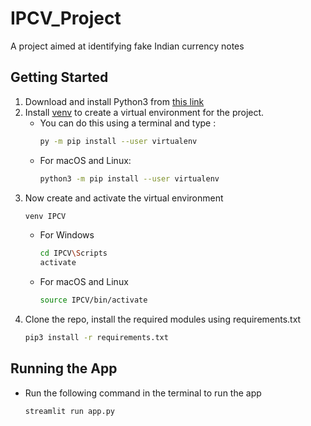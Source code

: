 # IPCV_Project
A project aimed at identifying fake Indian currency notes

## Getting Started
1. Download and install Python3 from [this link](https://www.python.org/downloads/)
2. Install [venv](https://pypi.org/project/virtualenv/) to create a virtual environment for the project.
    - You can do this using a terminal and type :
        ```bash
        py -m pip install --user virtualenv
        ```
    - For macOS and Linux:
        ```zsh
        python3 -m pip install --user virtualenv
        ```  
3. Now create and activate the virtual environment
    ```bash
    venv IPCV
    ```
    - For Windows
        ```bash
        cd IPCV\Scripts
        activate
        ```
    - For macOS and Linux
      ```zsh
      source IPCV/bin/activate
      ```
4. Clone the repo, install the required modules using requirements.txt
     ```zsh
    pip3 install -r requirements.txt
    ```
    
## Running the App
* Run the following command in the terminal to run the app
     ```zsh
    streamlit run app.py
    ```
